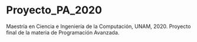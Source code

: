 # Proyecto_PA_2020
Maestría en Ciencia e Ingeniería de la Computación, UNAM, 2020.
Proyecto final de la materia de Programación Avanzada.
